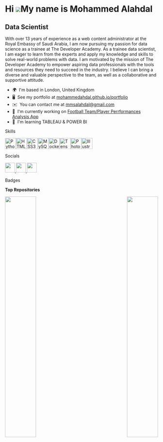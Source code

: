 <!--
### Hi there 👋


**MohammedAhdal/MohammedAhdal** is a ✨ _special_ ✨ repository because its `README.md` (this file) appears on your GitHub profile.

Here are some ideas to get you started:

- 🔭 I’m currently working on ...
- 🌱 I’m currently learning ...
- 👯 I’m looking to collaborate on ...
- 🤔 I’m looking for help with ...
- 💬 Ask me about ...
- 📫 How to reach me: ...
- 😄 Pronouns: ...
- ⚡ Fun fact: ...
-->
Hi ![](https://user-images.githubusercontent.com/18350557/176309783-0785949b-9127-417c-8b55-ab5a4333674e.gif)My name is Mohammed Alahdal
========================================================================================================================================

Data Scientist
--------------

With over 13 years of experience as a web content administrator at the Royal Embassy of Saudi Arabia, I am now pursuing my passion for data science as a trainee at The Developer Academy. As a trainee data scientist, I am eager to learn from the experts and apply my knowledge and skills to solve real-world problems with data. I am motivated by the mission of The Developer Academy to empower aspiring data professionals with the tools and resources they need to succeed in the industry. I believe I can bring a diverse and valuable perspective to the team, as well as a collaborative and supportive attitude.

*   🌍  I'm based in London, United Kingdom
*   🖥️  See my portfolio at [mohammedahdal.github.io/portfolio](http://mohammedahdal.github.io/portfolio/)
*   ✉️  You can contact me at [mmsalahdal@gmail.com](mailto:mmsalahdal@gmail.com)
*   🚀  I'm currently working on [Football Team/Player Perrformances Analysis App](http://football-analysis.streamlit.app/)
*   🧠  I'm learning TABLEAU & POWER BI
  
Skills 
<p align="left">
<a href="https://www.python.org/" target="_blank" rel="noreferrer"><img src="https://raw.githubusercontent.com/danielcranney/readme-generator/main/public/icons/skills/python-colored.svg" width="36" height="36" alt="Python" /></a><a href="https://developer.mozilla.org/en-US/docs/Glossary/HTML5" target="_blank" rel="noreferrer"><img src="https://raw.githubusercontent.com/danielcranney/readme-generator/main/public/icons/skills/html5-colored.svg" width="36" height="36" alt="HTML5" /></a><a href="https://www.w3.org/TR/CSS/#css" target="_blank" rel="noreferrer"><img src="https://raw.githubusercontent.com/danielcranney/readme-generator/main/public/icons/skills/css3-colored.svg" width="36" height="36" alt="CSS3" /></a><a href="https://www.mysql.com/" target="_blank" rel="noreferrer"><img src="https://raw.githubusercontent.com/danielcranney/readme-generator/main/public/icons/skills/mysql-colored.svg" width="36" height="36" alt="MySQL" /></a><a href="https://www.docker.com/" target="_blank" rel="noreferrer"><img src="https://raw.githubusercontent.com/danielcranney/readme-generator/main/public/icons/skills/docker-colored.svg" width="36" height="36" alt="Docker" /></a><a href="https://www.tensorflow.org/" target="_blank" rel="noreferrer"><img src="https://raw.githubusercontent.com/danielcranney/readme-generator/main/public/icons/skills/tensorflow-colored.svg" width="36" height="36" alt="TensorFlow" /></a><a href="https://www.adobe.com/uk/products/photoshop.html" target="_blank" rel="noreferrer"><img src="https://raw.githubusercontent.com/danielcranney/readme-generator/main/public/icons/skills/photoshop-colored.svg" width="36" height="36" alt="Photoshop" /></a><a href="https://www.adobe.com/uk/products/illustrator.html" target="_blank" rel="noreferrer"><img src="https://raw.githubusercontent.com/danielcranney/readme-generator/main/public/icons/skills/illustrator-colored.svg" width="36" height="36" alt="Illustrator" /></a>
</p>
                    
Socials

<p align="left">
<a href="https://www.github.com/MohammedAhdal" target="_blank" rel="noreferrer">
<picture>
<source media="(prefers-color-scheme: dark)" srcset="https://raw.githubusercontent.com/danielcranney/readme-generator/main/public/icons/socials/github-dark.svg" />
<source media="(prefers-color-scheme: light)" srcset="https://raw.githubusercontent.com/danielcranney/readme-generator/main/public/icons/socials/github.svg" />
<img src="https://raw.githubusercontent.com/danielcranney/readme-generator/main/public/icons/socials/github.svg" width="32" height="32" />
</picture></a>
<a href="https://www.linkedin.com/in/mohammed-alahdal/" target="_blank" rel="noreferrer">
<picture>
<source media="(prefers-color-scheme: dark)" srcset="https://raw.githubusercontent.com/danielcranney/readme-generator/main/public/icons/socials/linkedin-dark.svg" />
<source media="(prefers-color-scheme: light)" srcset="https://raw.githubusercontent.com/danielcranney/readme-generator/main/public/icons/socials/linkedin.svg" />
<img src="https://raw.githubusercontent.com/danielcranney/readme-generator/main/public/icons/socials/linkedin.svg" width="32" height="32" />
</picture></a>
<a href="http://www.medium.com/mmsalahdal" target="_blank" rel="noreferrer">
<picture>
<source media="(prefers-color-scheme: dark)" srcset="https://raw.githubusercontent.com/danielcranney/readme-generator/main/public/icons/socials/medium-dark.svg" />
<source media="(prefers-color-scheme: light)" srcset="https://raw.githubusercontent.com/danielcranney/readme-generator/main/public/icons/socials/medium.svg" />
<img src="https://raw.githubusercontent.com/danielcranney/readme-generator/main/public/icons/socials/medium.svg" width="32" height="32" />
</picture>
</a></p>

Badges

<b>Top Repositories</b><div width="100%" align="center"><a href="https://github.com/MohammedAhdal/Football-Team-Player-Performances-Analysis" align="left"><img align="left" width="45%" src="https://github-readme-stats.vercel.app/api/pin/?username=MohammedAhdal&repo=Football-Team-Player-Performances-Analysis&title_color=0891b2&text_color=0f172a&icon_color=f97316&bg_color=ffffff&hide_border=true&locale=en" /></a><a href="https://github.com/MohammedAhdal/Country-Data-for-Charity-Clustering" align="right"><img align="right" width="45%" src="https://github-readme-stats.vercel.app/api/pin/?username=MohammedAhdal&repo=Country-Data-for-Charity-Clustering&title_color=0891b2&text_color=0f172a&icon_color=f97316&bg_color=ffffff&hide_border=true&locale=en" /></a></div><br /><br />
